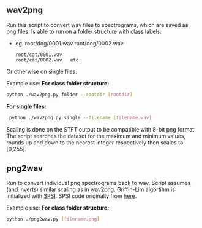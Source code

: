 ## wav2png

Run this script to convert wav files to spectrograms, which are saved as png files.
Is able to run on a folder structure with class labels:
- eg. root/dog/0001.wav
      root/dog/0002.wav

      root/cat/0001.wav
      root/cat/0002.wav   etc.
Or otherwise on single files.

Example use:
**For class folder structure:**
```bash
python ./wav2png.py folder --rootdir [rootdir]
```
**For single files:**
```bash
 python ./wav2png.py single --filename [filename.wav]
```
Scaling is done on the STFT output to be compatible with 8-bit png format. The script searches the dataset for the maximum and minimum values, rounds up and down to the nearest integer respectively then scales to [0,255].

## png2wav

Run to convert individual png spectrograms back to wav. Script assumes (and inverts) similar scaling as in wav2png. Griffin-Lim algortihm is initialized with [SPSI](http://ieeexplore.ieee.org/abstract/document/7251907/). SPSI code originally from [here](https://github.com/lonce/SPSI_Python).

Example use:
**For class folder structure:**
```bash
python ./png2wav.py [filename.png]
```
